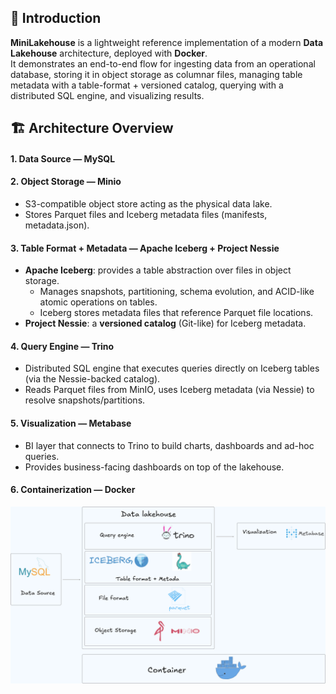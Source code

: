## 📖 Introduction
**MiniLakehouse** is a lightweight reference implementation of a modern **Data Lakehouse** architecture, deployed with **Docker**.  
It demonstrates an end-to-end flow for ingesting data from an operational database, storing it in object storage as columnar files, managing table metadata with a table-format + versioned catalog, querying with a distributed SQL engine, and visualizing results.
## 🏗️ Architecture Overview
#### 1. Data Source — **MySQL**
#### 2. Object Storage — **Minio**
- S3-compatible object store acting as the physical data lake.
- Stores Parquet files and Iceberg metadata files (manifests, metadata.json).
#### 3. Table Format + Metadata — **Apache Iceberg + Project Nessie**
- **Apache Iceberg**: provides a table abstraction over files in object storage.
  - Manages snapshots, partitioning, schema evolution, and ACID-like atomic operations on tables.
  - Iceberg stores metadata files that reference Parquet file locations.
- **Project Nessie**: a **versioned catalog** (Git-like) for Iceberg metadata.
#### 4. Query Engine — **Trino**
- Distributed SQL engine that executes queries directly on Iceberg tables (via the Nessie-backed catalog).
- Reads Parquet files from MinIO, uses Iceberg metadata (via Nessie) to resolve snapshots/partitions.
#### 5. Visualization — **Metabase**
- BI layer that connects to Trino to build charts, dashboards and ad-hoc queries.
- Provides business-facing dashboards on top of the lakehouse.
#### 6. Containerization — **Docker**
![Lakehouse Architecture](images/lakehouse_architecture.png)
